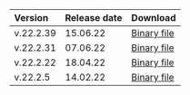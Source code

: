 Version | Release date | Download
:--- | :--- | :---
v.22.2.39 | 15.06.22 | [Binary file](https://binaries.ydb.tech/release/22.2.39/ydbd-22.2.39-linux-amd64.tar.gz)
v.22.2.31 | 07.06.22 | [Binary file](https://binaries.ydb.tech/release/22.2.31/ydbd-22.2.31-linux-amd64.tar.gz)
v.22.2.22 | 18.04.22 | [Binary file](https://binaries.ydb.tech/release/22.2.22/ydbd-22.2.22-linux-amd64.tar.gz)
v.22.2.5 | 14.02.22 | [Binary file](https://binaries.ydb.tech/release/22.2.5/ydbd-22.2.5-linux-amd64.tar.gz)
